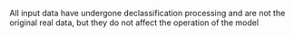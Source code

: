 All input data have undergone declassification processing and are not the original real data, but they do not affect the operation of the model
